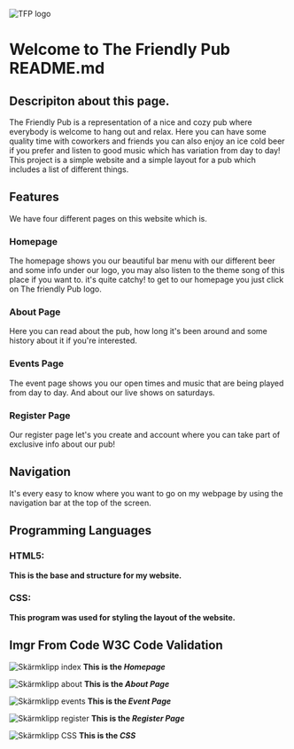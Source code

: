 ![TFP logo](https://github.com/Oscar5p/Project1-The-Friendly-Pub/assets/166016267/4c793fd3-b2d9-4546-80bb-19abb6ca087d)

# Welcome to The Friendly Pub README.md

## Descripiton about this page. 

The Friendly Pub is a representation of a nice and cozy pub where everybody is welcome to hang out and relax.
Here you can have some quality time with coworkers and friends you can also enjoy an ice cold beer if you prefer and listen to good music which has variation from day to day!
This project is a simple website and a simple layout for a pub which includes a list of different things.

## Features

We have four different pages on this website which is.

### Homepage 
The homepage shows you our beautiful bar menu with our different beer and some info under our logo, you may also listen to the theme song of this place if you want to. it's quite catchy!
to get to our homepage you just click on The friendly Pub logo.

### About Page
Here you can read about the pub, how long it's been around and some history about it if you're interested. 

### Events Page
The event page shows you our open times and music that are being played from day to day. And about our live shows on saturdays.

### Register Page
Our register page let's you create and account where you can take part of exclusive info about our pub!


## Navigation

It's every easy to know where you want to go on my webpage by using the navigation bar at the top of the screen.


## Programming Languages

### HTML5: 
****This is the base and structure for my website.****

### CSS:
****This program was used for styling the layout of the website.****

## Imgr From Code W3C Code Validation

![Skärmklipp index](https://github.com/Oscar5p/Project1-The-Friendly-Pub/assets/166016267/ab66a1d1-9bdb-4cf5-b2d3-76d21f59fa2d)
**This is the _Homepage_**


![Skärmklipp about](https://github.com/Oscar5p/Project1-The-Friendly-Pub/assets/166016267/eae4ea47-0349-4fac-a0f2-9fccefb0c4e6)
**This is the _About Page_**


![Skärmklipp events](https://github.com/Oscar5p/Project1-The-Friendly-Pub/assets/166016267/69959df6-3f12-4137-ae16-4e2fabb251b1)
**This is the _Event Page_**


![Skärmklipp register](https://github.com/Oscar5p/Project1-The-Friendly-Pub/assets/166016267/76f92363-f6aa-488b-bbe6-90375baad1b3)
**This is the _Register Page_**


![Skärmklipp CSS](https://github.com/Oscar5p/Project1-The-Friendly-Pub/assets/166016267/e117a2a1-214a-4ef0-a1e9-b5723f6a0977)
**This is the _CSS_**






